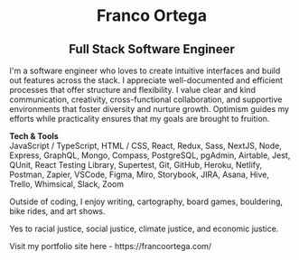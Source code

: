 <div>
    <h1 align="center">Franco Ortega</h1>
    <h2 align="center">Full Stack Software Engineer</h2>
</div>
  
<p>
I'm a software engineer who loves to create intuitive interfaces and build out features across the stack. I appreciate well-documented and efficient processes that offer structure and flexibility. I value clear and kind communication, creativity, cross-functional collaboration, and supportive environments that foster diversity and nurture growth. Optimism guides my efforts while practicality ensures that my goals are brought to fruition.
</p>

<p>
<strong>Tech & Tools</strong><br />
JavaScript / TypeScript, HTML / CSS, React, Redux, Sass, NextJS, Node, Express, GraphQL, Mongo, Compass, PostgreSQL, pgAdmin, Airtable, Jest, QUnit, React Testing Library, Supertest, Git, GitHub, Heroku, Netlify, Postman, Zapier, VSCode, Figma, Miro, Storybook, JIRA, Asana, Hive, Trello, Whimsical, Slack, Zoom
</p>

<p>
Outside of coding, I enjoy writing, cartography, board games, bouldering, bike rides, and art shows.
</p>

<p>
Yes to racial justice, social justice, climate justice, and economic justice.
</p>

<p>
    Visit my portfolio site here - https://francoortega.com/
</p>

<!--
**franco-ortega/franco-ortega** is a ✨ _special_ ✨ repository because its `README.md` (this file) appears on your GitHub profile.
